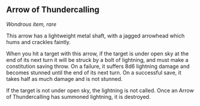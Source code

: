 ## Arrow of Thundercalling
*Wondrous item, rare*

This arrow has a lightweight metal shaft, with a jagged arrowhead which hums and crackles faintly.

When you hit a target with this arrow, if the target is under open sky at the end of its next turn it will be struck by a bolt of lightning, and must make a constitution saving throw. On a failure, it suffers 8d6 lightning damage and becomes stunned until the end of its next turn. On a successful save, it takes half as much damage and is not stunned.

If the target is not under open sky, the lightning is not called. Once an Arrow of Thundercalling has summoned lightning, it is destroyed.
